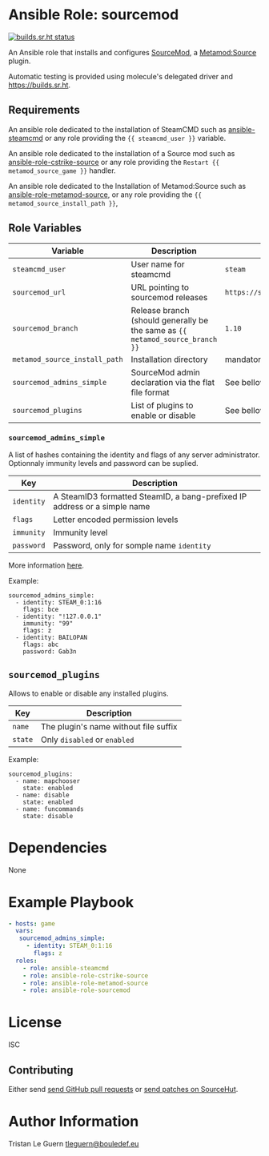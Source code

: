 # Ansible Role: sourcemod

[![builds.sr.ht status](https://builds.sr.ht/~tleguern/ansible-role-sourcemod.svg)](https://builds.sr.ht/~tleguern/ansible-role-sourcemod?)

An Ansible role that installs and configures [SourceMod](https://www.sourcemod.net/), a [Metamod:Source](http://www.metamodsource.net/) plugin.

Automatic testing is provided using molecule's delegated driver and https://builds.sr.ht.

## Requirements

An ansible role dedicated to the installation of SteamCMD such as [ansible-steamcmd](https://github.com/Aversiste/ansible-steamcmd) or any role providing the `{{ steamcmd_user }}` variable.

An ansible role dedicated to the installation of a Source mod such as [ansible-role-cstrike-source](https://github.com/Aversiste/ansible-role-cstrike-source) or any role providing the `Restart {{ metamod_source_game }}` handler.

An ansible role dedicated to the Installation of Metamod:Source such as [ansible-role-metamod-source](https://github.com/Aversiste/ansible-role-metamod-source), or any role providing the `{{ metamod_source_install_path }}`,

## Role Variables

| Variable | Description | Default |
|----------|-------------|---------|
| `steamcmd_user` | User name for steamcmd | `steam` |
| `sourcemod_url` | URL pointing to sourcemod releases | `https://sm.alliedmods.net/smdrop` |
| `sourcemod_branch` | Release branch (should generally be the same as `{{ metamod_source_branch }}` | `1.10` |
| `metamod_source_install_path` | Installation directory | mandatory |
| `sourcemod_admins_simple` | SourceMod admin declaration via the flat file format | See bellow |
| `sourcemod_plugins` | List of plugins to enable or disable | See bellow |

### `sourcemod_admins_simple`

A list of hashes containing the identity and flags of any server administrator.
Optionnaly immunity levels and password can be suplied.

| Key | Description |
|-----|-------------|
| `identity` | A SteamID3 formatted SteamID, a bang-prefixed IP address or a simple name |
| `flags` | Letter encoded permission levels |
| `immunity` | Immunity level |
| `password` | Password, only for somple name `identity` |

More information [here](https://wiki.alliedmods.net/Adding_Admins_(SourceMod)).

Example:

```
sourcemod_admins_simple:
  - identity: STEAM_0:1:16
    flags: bce
  - identity: "!127.0.0.1"
    immunity: "99"
    flags: z
  - identity: BAILOPAN
    flags: abc
    password: Gab3n
```

## `sourcemod_plugins`

Allows to enable or disable any installed plugins.

| Key | Description |
|-----|-------------|
| `name` | The plugin's name without file suffix |
| `state` | Only `disabled` or `enabled` |

Example:

```
sourcemod_plugins:
  - name: mapchooser
    state: enabled
  - name: disable
    state: enabled
  - name: funcommands
    state: disable
```

# Dependencies

None

# Example Playbook

```yaml
- hosts: game
  vars:
   sourcemod_admins_simple:
     - identity: STEAM_0:1:16
       flags: z
  roles:
    - role: ansible-steamcmd
    - role: ansible-role-cstrike-source
    - role: ansible-role-metamod-source
    - role: ansible-role-sourcemod
```

# License

ISC

## Contributing

Either send [send GitHub pull requests](https://github.com/Aversiste/ansible-role-sourcemod) or [send patches on SourceHut](https://lists.sr.ht/~tleguern/misc).

# Author Information

Tristan Le Guern <tleguern@bouledef.eu>
